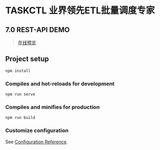 # TASKCTL 业界领先ETL批量调度专家
## 7.0 REST-API DEMO
> [在线预览](https://mftaskctl.gitee.io/taskctl7.0-rest-api-demo/)
## Project setup
```
npm install
```

### Compiles and hot-reloads for development
```
npm run serve
```

### Compiles and minifies for production
```
npm run build
```

### Customize configuration
See [Configuration Reference](https://cli.vuejs.org/config/).
